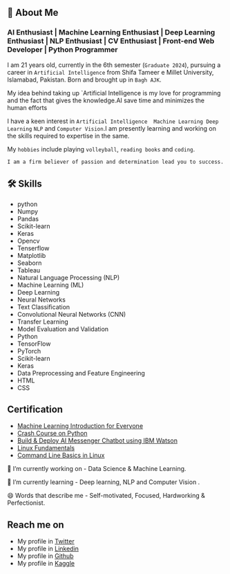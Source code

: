 ## 🚀 About Me
### AI Enthusiast | Machine Learning Enthusiast | Deep Learning Enthusiast | NLP Enthusiast | CV Enthusiast | Front-end Web Developer | Python Programmer
I am 21 years old, currently in the 6th semester (`Graduate 2024`), pursuing a career in `Artificial Intelligence` from Shifa Tameer e Millet University, Islamabad, Pakistan. Born and brought up in `Bagh AJK`.

My idea behind taking up `Artificial Intelligence is my love for programming and the fact that gives the knowledge.AI save time and minimizes the human efforts

I have a keen interest in `Artificial Intelligence  Machine Learning Deep Learning` `NLP` and `Computer Vision`.I am presently learning and working on the skills required to expertise in the same.

My `hobbies` include playing `volleyball`, `reading books` and `coding`.

`I am a firm believer of passion and determination lead you to success.`


## 🛠 Skills
- python
- Numpy
- Pandas
- Scikit-learn
- Keras
- Opencv
- Tenserflow
- Matplotlib
- Seaborn
- Tableau
- Natural Language Processing (NLP)
- Machine Learning (ML)
- Deep Learning
- Neural Networks
- Text Classification
- Convolutional Neural Networks (CNN)
- Transfer Learning
- Model Evaluation and Validation
- Python
- TensorFlow
- PyTorch
- Scikit-learn
- Keras
- Data Preprocessing and Feature Engineering
- HTML
- CSS
## Certification

- [Machine Learning Introduction for Everyone](https://www.coursera.org/account/accomplishments/certificate/EFSG9PMGBZ82)
- [Crash Course on Python](https://www.coursera.org/account/accomplishments/certificate/EP4DF4YH7DT5)
- [Build & Deploy AI Messenger Chatbot using IBM Watson](https://www.coursera.org/account/accomplishments/certificate/Y99HBEN7GZ5H)
- [Linux Fundamentals](https://www.coursera.org/account/accomplishments/certificate/W23LAKG96W7K)
- [Command Line Basics in Linux](https://www.coursera.org/account/accomplishments/certificate/S6W2JUFMSJFB)


🔭 I’m currently working on - Data Science & Machine Learning.

🌱 I’m currently learning - Deep learning, NLP and Computer Vision .

😄 Words that describe me - Self-motivated, Focused, Hardworking & Perfectionist.
## Reach me on

- My profile in [Twitter](https://twitter.com/WajahatAli0981)
- My profile in [Linkedin](https://www.linkedin.com/in/wajahat-ali-basharat/)
- My profile in [Github](https://github.com/WajahatAliBasharat073)
- My profile in [Kaggle](https://www.kaggle.com/wajahatalibasharat07)
